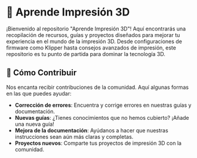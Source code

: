 # 🤖 Aprende Impresión 3D

¡Bienvenido al repositorio "Aprende Impresión 3D"! Aquí encontrarás una recopilación de recursos, guías y proyectos diseñados para mejorar tu experiencia en el mundo de la impresión 3D. Desde configuraciones de firmware como Klipper hasta consejos avanzados de impresión, este repositorio es tu punto de partida para dominar la tecnología 3D.

## 🧡 Cómo Contribuir

Nos encanta recibir contribuciones de la comunidad. Aquí algunas formas en las que puedes ayudar:

- **Corrección de errores**: Encuentra y corrige errores en nuestras guías y documentación.
- **Nuevas guías**: ¿Tienes conocimientos que no hemos cubierto? ¡Añade una nueva guía!
- **Mejora de la documentación**: Ayúdanos a hacer que nuestras instrucciones sean aún más claras y completas.
- **Proyectos nuevos**: Comparte tus proyectos de impresión 3D con la comunidad.
